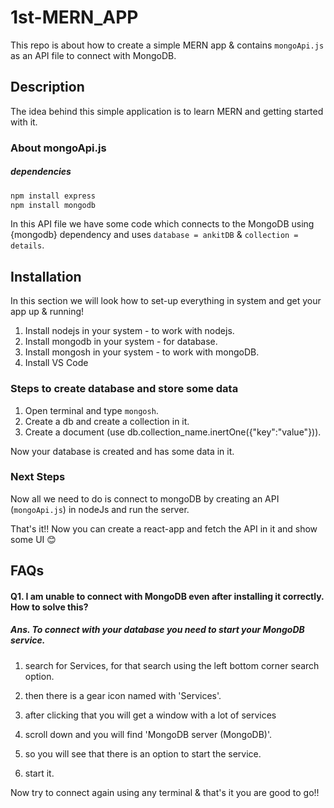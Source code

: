 # 1st-MERN_APP
This repo is about how to create a simple MERN app & contains ```mongoApi.js``` as an API file to connect with MongoDB.

## Description
The idea behind this simple application is to learn MERN and getting started with it.

### About mongoApi.js
##### dependencies 
```bash
npm install express
npm install mongodb
```
In this API file we have some code which connects to the MongoDB using {mongodb} dependency and uses ```database = ankitDB``` & ```collection = details```.

## Installation
In this section we will look how to set-up everything in system and get your app up & running!

1. Install nodejs in your system - to work with nodejs.
2. Install mongodb in your system - for database.
3. Install mongosh in your system - to work with mongoDB.
4. Install VS Code

### Steps to create database and store some data
1. Open terminal and type ```mongosh```.
2. Create a db and create a collection in it.
3. Create a document (use db.collection_name.inertOne({"key":"value"})).

Now your database is created and has some data in it.

### Next Steps
Now all we need to do is connect to mongoDB by creating an API (```mongoApi.js```) in nodeJs and run the server.

That's it!! Now you can create a react-app and fetch the API in it and show some UI 😊

## FAQs

#### Q1. I am unable to connect with MongoDB even after installing it correctly. How to solve this?

##### Ans. To connect with your database you need to start your MongoDB service.
1. search for Services, for that search using the left bottom corner search option.

2. then there is a gear icon named with 'Services'.

3. after clicking that you will get a window with a lot of services

4. scroll down and you will find 'MongoDB server (MongoDB)'.

5. so you will see that there is an option to start the service.

6. start it.

Now try to connect again using any terminal & that's it you are good to go!!